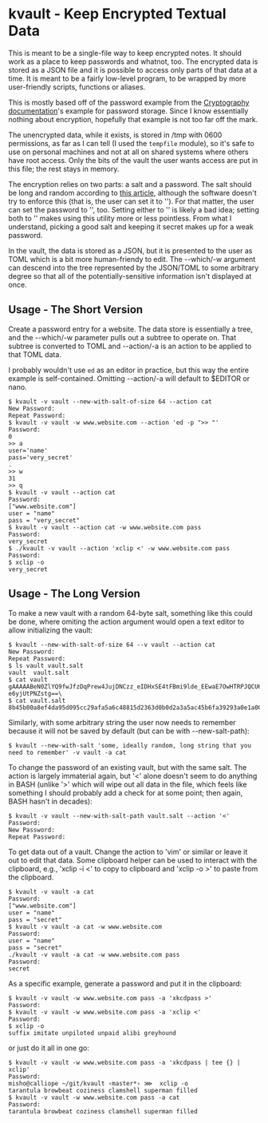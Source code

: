 # kvault - Keep Encrypted Textual Data

This is meant to be a single-file way to keep encrypted notes. It should work
as a place to keep passwords and whatnot, too. The encrypted data is stored as
a JSON file and it is possible to access only parts of that data at a time. It
is meant to be a fairly low-level program, to be wrapped by more user-friendly
scripts, functions or aliases.

This is mostly based off of the password example from the
[Cryptography documentation](https://python-docs.readthedocs.io/en/latest/scenarios/crypto.html)'s
example for password storage. Since I know essentially nothing about
encryption, hopefully that example is not too far off the mark.

The unencrypted data, while it exists, is stored in /tmp with 0600 permissions,
as far as I can tell (I used the `tempfile` module), so it's safe to use on
personal machines and not at all on shared systems where others have root
access. Only the bits of the vault the user wants access are put in this file;
the rest stays in memory.

The encryption relies on two parts: a salt and a password. The salt should be
long and random according to
[this article](https://en.wikipedia.org/wiki/Salt_(cryptography)), although the
software doesn't try to enforce this (that is, the user can set it to ''). For
that matter, the user can set the password to '', too. Setting either to '' is
likely a bad idea; setting both to '' makes using this utility more or less
pointless. From what I understand, picking a good salt and keeping it secret
makes up for a weak password.

In the vault, the data is stored as a JSON, but it is presented to the user as
TOML which is a bit more human-friendy to edit. The --which/-w argument can
descend into the tree represented by the JSON/TOML to some arbitrary degree so
that all of the potentially-sensitive information isn't displayed at once.

## Usage - The Short Version

Create a password entry for a website. The data store is essentially a tree,
and the --which/-w parameter pulls out a subtree to operate on. That subtree is
converted to TOML and --action/-a is an action to be applied to that TOML data.

I probably wouldn't use `ed` as an editor in practice, but this way the entire
example is self-contained. Omitting --action/-a will default to $EDITOR or
nano.

```
$ kvault -v vault --new-with-salt-of-size 64 --action cat
New Password:
Repeat Password:
$ kvault -v vault -w www.website.com --action 'ed -p ">> "'
Password:
0
>> a
user='name'
pass='very_secret'
.
>> w
31
>> q
$ kvault -v vault --action cat
Password:
["www.website.com"]
user = "name"
pass = "very_secret"
$ kvault -v vault --action cat -w www.website.com pass
Password:
very_secret
$ ./kvault -v vault --action 'xclip <' -w www.website.com pass
Password:
$ xclip -o
very_secret
```

## Usage - The Long Version

To make a new vault with a random 64-byte salt, something like this could be
done, where omiting the action argument would open a text editor to allow
initializing the vault:

```
$ kvault --new-with-salt-of-size 64 --v vault --action cat
New Password:
Repeat Password:
$ ls vault vault.salt
vault  vault.salt
$ cat vault
gAAAAABeN0ZlYQ9fwJfzDqPrew4JujDNCzz_eIDHxSE4tFBmi9lde_EEwaE7OwHTRPJQCU6uf_4JWDf5SPrfm-e6yjUtPNZstg==\
$ cat vault.salt
8b45b00a8ef4da95d095cc29afa5a6c48815d2363d0b0d2a3a5ac45b6fa39293a0e1a008759602cf5e5cb78de1e63c1cbb3b17b3fb53c72e7943e32d869bf9a1
```

Similarly, with some arbitrary string the user now needs to remember because it
will not be saved by default (but can be with --new-salt-path):

```
$ kvault --new-with-salt 'some, ideally random, long string that you need to remember' -v vault -a cat
```

To change the password of an existing vault, but with the same salt. The action
is largely immaterial again, but '<' alone doesn't seem to do anything in BASH
(unlike '>' which will wipe out all data in the file, which feels like
something I should probably add a check for at some point; then again, BASH
hasn't in decades):

```
$ kvault -v vault --new-with-salt-path vault.salt --action '<'
Password:
New Password:
Repeat Password:
```

To get data out of a vault. Change the action to 'vim' or similar or leave it
out to edit that data. Some clipboard helper can be used to interact with the
clipboard, e.g., 'xclip -i <' to copy to clipboard and 'xclip -o >' to paste
from the clipboard.

```
$ kvault -v vault -a cat
Password:
["www.website.com"]
user = "name"
pass = "secret"
$ kvault -v vault -a cat -w www.website.com
Password:
user = "name"
pass = "secret"
./kvault -v vault -a cat -w www.website.com pass
Password:
secret
```

As a specific example, generate a password and put it in the clipboard:

```
$ kvault -v vault -w www.website.com pass -a 'xkcdpass >'
Password:
$ kvault -v vault -w www.website.com pass -a 'xclip <'
Password:
$ xclip -o
suffix imitate unpiloted unpaid alibi greyhound
```

or just do it all in one go:

```
$ kvault -v vault -w www.website.com pass -a 'xkcdpass | tee {} | xclip'
Password:
misho@calliope ~/git/kvault ‹master*› ⋙  xclip -o
tarantula browbeat coziness clamshell superman filled
$ kvault -v vault -w www.website.com pass -a cat
Password:
tarantula browbeat coziness clamshell superman filled
```
